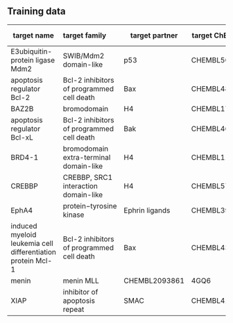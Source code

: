 ## Training data



| target name |	target family |	target partner | target ChEMBL ID |	PDB ID |
| ------ | :---------- | ------ | ------ | ------ |
| E3ubiquitin-protein ligase Mdm2 |	SWIB/Mdm2 domain-like |	p53 |	CHEMBL5023 |	1T4F |
| apoptosis regulator Bcl-2 |	Bcl-2 inhibitors of programmed cell death |	Bax |	CHEMBL4860	| 2XA0 |
| BAZ2B |	bromodomain |	H4 |	CHEMBL1741220	| 4QC3 |
| apoptosis regulator Bcl-xL	| Bcl-2 inhibitors of programmed cell death	| Bak	| CHEMBL4625 |	1BXL |
| BRD4-1 |	bromodomain extra-terminal domain-like |	H4 |	CHEMBL1163125	| 3UVX |
| CREBBP |	CREBBP, SRC1 interaction domain-like |	H4 |	CHEMBL5747 |	5GH9 |
| EphA4 |	protein−tyrosine kinase |	Ephrin ligands |	CHEMBL3988 |	3GXU | 
| induced myeloid leukemia cell differentiation protein Mcl-1	| Bcl-2 inhibitors of programmed cell death |	Bax	| CHEMBL4361 |	3PK1 |
| menin |	menin	MLL |	CHEMBL2093861 |	4GQ6 |
| XIAP |	inhibitor of apoptosis repeat |	SMAC |	CHEMBL4198 |	2OPZ |


